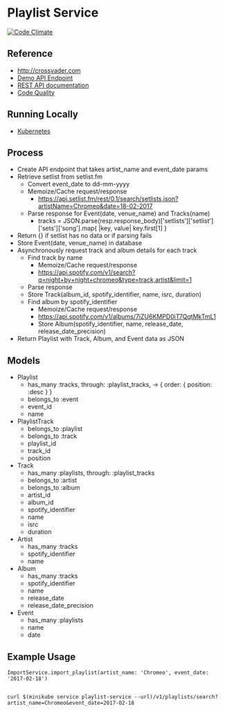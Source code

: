 # Playlist Service

[![Code Climate](https://codeclimate.com/github/Crossvader/PlaylistService/badges/gpa.svg)](https://codeclimate.com/github/Crossvader/PlaylistService)

## Reference

 * http://crossvader.com
 * [Demo API Endpoint](http://api.crossvader.com/v1/playlists/search?artist_name=Chromeo&event_date=2017-02-18)
 * [REST API documentation](http://docs.crossvader.apiary.io/)
 * [Code Quality](https://codeclimate.com/github/Crossvader/PlaylistService)

## Running Locally

 *  [Kubernetes](https://github.com/Crossvader/PlaylistService/blob/master/k8s/readme.md)

## Process

 * Create API endpoint that takes artist_name and event_date params
 * Retrieve setlist from setlist.fm
   - Convert event_date to dd-mm-yyyy
   - Memoize/Cache request/response
     - https://api.setlist.fm/rest/0.1/search/setlists.json?artistName=Chromeo&date=18-02-2017
   - Parse response for Event(date, venue_name) and Tracks(name)
     - tracks = JSON.parse(resp.response_body)['setlists']['setlist']['sets']['song'].map{ |key, value| key.first[1] }
 * Return {} if setlist has no data or if parsing fails
 * Store Event(date, venue_name) in database
 * Asynchronously request track and album details for each track
   - Find track by name
     - Memoize/Cache request/response
     - https://api.spotify.com/v1/search?q=night+by+night+chromeo&type=track,artist&limit=1
   - Parse response
   - Store Track(album_id, spotify_identifier, name, isrc, duration)
   - Find album by spotify_identifier
     - Memoize/Cache request/response
     - https://api.spotify.com/v1/albums/7iZU6KMPD0iT7QqtMkTmL1
     - Store Album(spotify_identifier, name, release_date, release_date_precision)
  * Return Playlist with Track, Album, and Event data as JSON

## Models

 * Playlist
   - has_many :tracks, through: :playlist_tracks, -> { order: { position: :desc } }
   - belongs_to :event
   - event_id
   - name
 * PlaylistTrack
   - belongs_to :playlist
   - belongs_to :track
   - playlist_id
   - track_id
   - position
 * Track
   - has_many :playlists, through: :playlist_tracks
   - belongs_to :artist
   - belongs_to :album
   - artist_id
   - album_id
   - spotify_identifier
   - name
   - isrc
   - duration
 * Artist
   - has_many :tracks
   - spotify_identifier
   - name
 * Album
   - has_many :tracks
   - spotify_identifier
   - name
   - release_date
   - release_date_precision
 * Event
   - has_many :playlists
   - name
   - date

## Example Usage

    ImportService.import_playlist(artist_name: 'Chromeo', event_date: '2017-02-18')


    curl $(minikube service playlist-service --url)/v1/playlists/search?artist_name=Chromeo&event_date=2017-02-18
